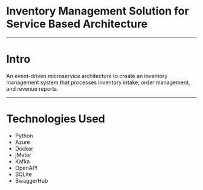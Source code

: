 # Inventory Management Solution for Service Based Architecture
---
# Intro

An event-driven microservice architecture to create an inventory management system that processes
inventory intake, order management, and revenue reports. 

---
# Technologies Used
* Python
* Azure
* Docker
* jMeter
* Kafka
* OpenAPI
* SQLite
* SwaggerHub
